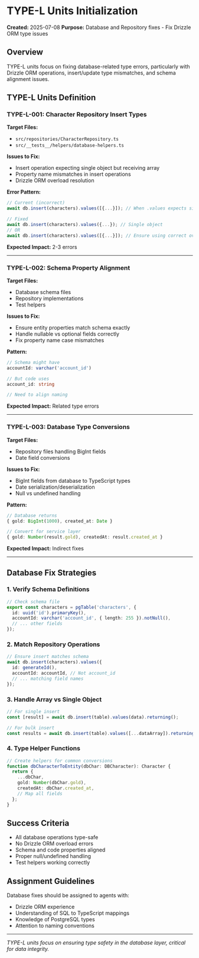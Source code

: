 # TYPE-L Units Initialization

**Created:** 2025-07-08
**Purpose:** Database and Repository fixes - Fix Drizzle ORM type issues

## Overview

TYPE-L units focus on fixing database-related type errors, particularly with Drizzle ORM operations, insert/update type mismatches, and schema alignment issues.

## TYPE-L Units Definition

### TYPE-L-001: Character Repository Insert Types
**Target Files:**
- `src/repositories/CharacterRepository.ts`
- `src/__tests__/helpers/database-helpers.ts`

**Issues to Fix:**
- Insert operation expecting single object but receiving array
- Property name mismatches in insert operations
- Drizzle ORM overload resolution

**Error Pattern:**
```typescript
// Current (incorrect)
await db.insert(characters).values([{...}]); // When .values expects single object

// Fixed
await db.insert(characters).values({...}); // Single object
// OR
await db.insert(characters).values([{...}]); // Ensure using correct overload
```

**Expected Impact:** 2-3 errors

---

### TYPE-L-002: Schema Property Alignment
**Target Files:**
- Database schema files
- Repository implementations
- Test helpers

**Issues to Fix:**
- Ensure entity properties match schema exactly
- Handle nullable vs optional fields correctly
- Fix property name case mismatches

**Pattern:**
```typescript
// Schema might have
accountId: varchar('account_id')

// But code uses
account_id: string

// Need to align naming
```

**Expected Impact:** Related type errors

---

### TYPE-L-003: Database Type Conversions
**Target Files:**
- Repository files handling BigInt fields
- Date field conversions

**Issues to Fix:**
- BigInt fields from database to TypeScript types
- Date serialization/deserialization
- Null vs undefined handling

**Pattern:**
```typescript
// Database returns
{ gold: BigInt(1000), created_at: Date }

// Convert for service layer
{ gold: Number(result.gold), createdAt: result.created_at }
```

**Expected Impact:** Indirect fixes

---

## Database Fix Strategies

### 1. Verify Schema Definitions
```typescript
// Check schema file
export const characters = pgTable('characters', {
  id: uuid('id').primaryKey(),
  accountId: varchar('account_id', { length: 255 }).notNull(),
  // ... other fields
});
```

### 2. Match Repository Operations
```typescript
// Ensure insert matches schema
await db.insert(characters).values({
  id: generateId(),
  accountId: accountId, // Not account_id
  // ... matching field names
});
```

### 3. Handle Array vs Single Object
```typescript
// For single insert
const [result] = await db.insert(table).values(data).returning();

// For bulk insert
const results = await db.insert(table).values([...dataArray]).returning();
```

### 4. Type Helper Functions
```typescript
// Create helpers for common conversions
function dbCharacterToEntity(dbChar: DBCharacter): Character {
  return {
    ...dbChar,
    gold: Number(dbChar.gold),
    createdAt: dbChar.created_at,
    // Map all fields
  };
}
```

## Success Criteria

- All database operations type-safe
- No Drizzle ORM overload errors
- Schema and code properties aligned
- Proper null/undefined handling
- Test helpers working correctly

## Assignment Guidelines

Database fixes should be assigned to agents with:
- Drizzle ORM experience
- Understanding of SQL to TypeScript mappings
- Knowledge of PostgreSQL types
- Attention to naming conventions

---

*TYPE-L units focus on ensuring type safety in the database layer, critical for data integrity.*